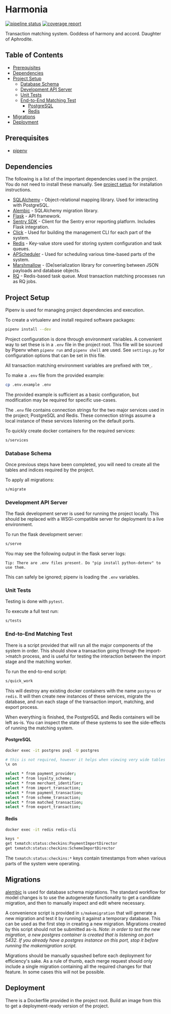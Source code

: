 # Harmonia

[![pipeline status](https://git.bink.com/Olympus/harmonia/badges/develop/pipeline.svg)](https://git.bink.com/Olympus/harmonia/commits/develop) [![coverage report](https://git.bink.com/Olympus/harmonia/badges/develop/coverage.svg)](https://git.bink.com/Olympus/harmonia/commits/develop)

Transaction matching system. Goddess of harmony and accord. Daughter of Aphrodite.

## Table of Contents

<!-- START doctoc generated TOC please keep comment here to allow auto update -->
<!-- DON'T EDIT THIS SECTION, INSTEAD RE-RUN doctoc TO UPDATE -->
<!-- END doctoc generated TOC please keep comment here to allow auto update -->

- [Prerequisites](#prerequisites)
- [Dependencies](#dependencies)
- [Project Setup](#project-setup)
    - [Database Schema](#database-schema)
    - [Development API Server](#development-api-server)
    - [Unit Tests](#unit-tests)
    - [End-to-End Matching Test](#end-to-end-matching-test)
        - [PostgreSQL](#postgresql)
        - [Redis](#redis)
- [Migrations](#migrations)
- [Deployment](#deployment)

<!-- END doctoc generated TOC please keep comment here to allow auto update -->

## Prerequisites

* [pipenv](https://docs.pipenv.org)

## Dependencies

The following is a list of the important dependencies used in the project. You do not need to install these manually. See [project setup](#project-setup) for installation instructions.

* [SQLAlchemy](https://www.sqlalchemy.org) - Object-relational mapping library. Used for interacting with PostgreSQL.
* [Alembic](http://alembic.zzzcomputing.com/en/latest) - SQLAlchemy migration library.
* [Flask](http://flask.pocoo.org) - API framework.
* [Sentry SDK](https://docs.sentry.io/quickstart?platform=python) - Client for the Sentry error reporting platform. Includes Flask integration.
* [Click](http://click.pocoo.org/6) - Used for building the management CLI for each part of the system.
* [Redis](https://redis-py.readthedocs.io/en/latest) - Key-value store used for storing system configuration and task queues.
* [APScheduler](https://apscheduler.readthedocs.io/en/latest) - Used for scheduling various time-based parts of the system.
* [Marshmallow](https://marshmallow.readthedocs.io/en/latest) - (De)serialization library for converting between JSON payloads and database objects.
* [RQ](https://python-rq.org) - Redis-based task queue. Most transaction matching processes run as RQ jobs.

## Project Setup

Pipenv is used for managing project dependencies and execution.

To create a virtualenv and install required software packages:

```bash
pipenv install --dev
```

Project configuration is done through environment variables. A convenient way to set these is in a `.env` file in the project root. This file will be sourced by Pipenv when `pipenv run` and `pipenv shell` are used. See `settings.py` for configuration options that can be set in this file.

All transaction matching environment variables are prefixed with `TXM_`.

To make a `.env` file from the provided example:

```bash
cp .env.example .env
```

The provided example is sufficient as a basic configuration, but modification may be required for specific use-cases.

The `.env` file contains connection strings for the two major services used in the project; PostgreSQL and Redis. These connection strings assume a local instance of these services listening on the default ports.

To quickly create docker containers for the required services:

```bash
s/services
```

### Database Schema

Once previous steps have been completed, you will need to create all the tables and indices required by the project.

To apply all migrations:

```bash
s/migrate
```

### Development API Server

The flask development server is used for running the project locally. This should be replaced with a WSGI-compatible server for deployment to a live environment.

To run the flask development server:

```bash
s/serve
```

You may see the following output in the flask server logs:

```
Tip: There are .env files present. Do "pip install python-dotenv" to use them.
```

This can safely be ignored; pipenv is loading the `.env` variables.

### Unit Tests

Testing is done with `pytest`.

To execute a full test run:

```bash
s/tests
```

### End-to-End Matching Test

There is a script provided that will run all the major components of the system in order. This should show a transaction going through the import->match process, and is useful for testing the interaction between the import stage and the matching worker.

To run the end-to-end script:

```bash
s/quick_work
```

This will destroy any existing docker containers with the name `postgres` or `redis`. It will then create new instances of these services, migrate the database, and run each stage of the transaction import, matching, and export process.

When everything is finished, the PostgreSQL and Redis containers will be left as-is. You can inspect the state of these systems to see the side-effects of running the matching system.

#### PostgreSQL

```bash
docker exec -it postgres psql -U postgres

# this is not required, however it helps when viewing very wide tables
\x on

select * from payment_provider;
select * from loyalty_scheme;
select * from merchant_identifier;
select * from import_transaction;
select * from payment_transaction;
select * from scheme_transaction;
select * from matched_transaction;
select * from export_transaction;
```

#### Redis

```bash
docker exec -it redis redis-cli

keys *
get txmatch:status:checkins:PaymentImportDirector
get txmatch:status:checkins:SchemeImportDirector
```

The `txmatch:status:checkins:*` keys contain timestamps from when various parts of the system were operating.

## Migrations

[alembic](http://alembic.zzzcomputing.com/en/latest) is used for database schema migrations. The standard workflow for model changes is to use the autogenerate functionality to get a candidate migration, and then to manually inspect and edit where necessary.

A convenience script is provided in `s/makemigration` that will generate a new migration and test it by running it against a temporary database. This can be used as the first step in creating a new migration. Migrations created by this script should not be submitted as-is. _Note: in order to test the new migration, a new postgres container is created that is listening on port 5432. If you already have a postgres instance on this port, stop it before running the makemigration script._

Migrations should be manually squashed before each deployment for efficiency's sake. As a rule of thumb, each merge request should only include a single migration containing all the required changes for that feature. In some cases this will not be possible.

## Deployment

There is a Dockerfile provided in the project root. Build an image from this to get a deployment-ready version of the project.
